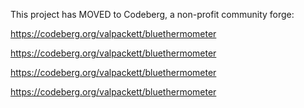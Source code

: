 This project has MOVED to Codeberg, a non-profit community forge:

https://codeberg.org/valpackett/bluethermometer

https://codeberg.org/valpackett/bluethermometer

https://codeberg.org/valpackett/bluethermometer

https://codeberg.org/valpackett/bluethermometer

